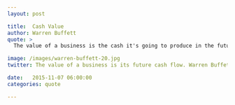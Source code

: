```yaml
---
layout: post

title:  Cash Value
author: Warren Buffett
quote: >
  The value of a business is the cash it's going to produce in the future.

image: /images/warren-buffett-20.jpg
twitter: The value of a business is its future cash flow. Warren Buffett http://quotes.stockflare.com/

date:   2015-11-07 06:00:00
categories: quote

---
```


